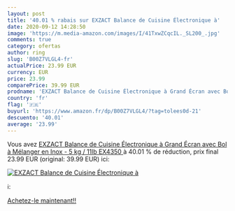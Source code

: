 ```yaml
---
layout: post
title: '40.01 % rabais sur EXZACT Balance de Cuisine Électronique à'
date: 2020-09-12 14:28:50
image: 'https://m.media-amazon.com/images/I/41TxwZCqcIL._SL200_.jpg'
comments: true
category: ofertas
author: ring
slug: 'B00Z7VLGL4-fr'
actualPrice: 23.99 EUR
currency: EUR
price: 23.99
comparePrice: 39.99 EUR
prodname: 'EXZACT Balance de Cuisine Électronique à Grand Écran avec Bol à Mélanger en Inox - 5 kg / 11lb  EX4350 '
country: 'fr'
flag: '🇫🇷'
buyurl: 'https://www.amazon.fr/dp/B00Z7VLGL4/?tag=tolees0d-21'
descuento: '40.01'
average: '23.99'
---
```


Vous avez [EXZACT Balance de Cuisine Électronique à Grand Écran avec Bol à Mélanger en Inox - 5 kg / 11lb  EX4350 ](https://www.amazon.fr/dp/B00Z7VLGL4/?tag=tolees0d-21)  à  40.01 % de réduction, prix final  23.99 EUR (original: 39.99 EUR) ici:

[![EXZACT Balance de Cuisine Électronique à](https://m.media-amazon.com/images/I/41TxwZCqcIL._SL200_.jpg)](https://www.amazon.fr/dp/B00Z7VLGL4/?tag=tolees0d-21)

ℹ️:


[Achetez-le maintenant!!](https://www.amazon.fr/dp/B00Z7VLGL4/?tag=tolees0d-21)

